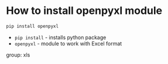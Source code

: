 # How to install openpyxl module

```bash
pip install openpyxl
```

- `pip install` - installs python package
- `openpyxl` - module to work with Excel format

group: xls


